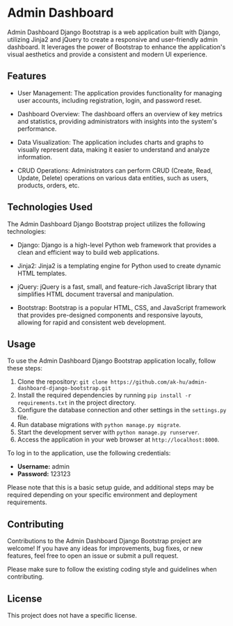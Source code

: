 # Admin Dashboard

Admin Dashboard Django Bootstrap is a web application built with Django, utilizing Jinja2 and jQuery to create a responsive and user-friendly admin dashboard. It leverages the power of Bootstrap to enhance the application's visual aesthetics and provide a consistent and modern UI experience.

## Features

- User Management: The application provides functionality for managing user accounts, including registration, login, and password reset.

- Dashboard Overview: The dashboard offers an overview of key metrics and statistics, providing administrators with insights into the system's performance.

- Data Visualization: The application includes charts and graphs to visually represent data, making it easier to understand and analyze information.

- CRUD Operations: Administrators can perform CRUD (Create, Read, Update, Delete) operations on various data entities, such as users, products, orders, etc.

## Technologies Used

The Admin Dashboard Django Bootstrap project utilizes the following technologies:

- Django: Django is a high-level Python web framework that provides a clean and efficient way to build web applications.

- Jinja2: Jinja2 is a templating engine for Python used to create dynamic HTML templates.

- jQuery: jQuery is a fast, small, and feature-rich JavaScript library that simplifies HTML document traversal and manipulation.

- Bootstrap: Bootstrap is a popular HTML, CSS, and JavaScript framework that provides pre-designed components and responsive layouts, allowing for rapid and consistent web development.

## Usage

To use the Admin Dashboard Django Bootstrap application locally, follow these steps:

1. Clone the repository: `git clone https://github.com/ak-hu/admin-dashboard-django-bootstrap.git`
2. Install the required dependencies by running `pip install -r requirements.txt` in the project directory.
3. Configure the database connection and other settings in the `settings.py` file.
4. Run database migrations with `python manage.py migrate`.
5. Start the development server with `python manage.py runserver`.
6. Access the application in your web browser at `http://localhost:8000`.


To log in to the application, use the following credentials:

- **Username:** admin
- **Password:** 123123

Please note that this is a basic setup guide, and additional steps may be required depending on your specific environment and deployment requirements.

## Contributing

Contributions to the Admin Dashboard Django Bootstrap project are welcome! If you have any ideas for improvements, bug fixes, or new features, feel free to open an issue or submit a pull request.

Please make sure to follow the existing coding style and guidelines when contributing.

## License

This project does not have a specific license.
